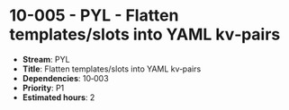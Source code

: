
# 10-005 - PYL - Flatten templates/slots into YAML kv‑pairs

- **Stream**: PYL
- **Title**: Flatten templates/slots into YAML kv‑pairs
- **Dependencies**: 10‑003
- **Priority**: P1
- **Estimated hours**: 2


